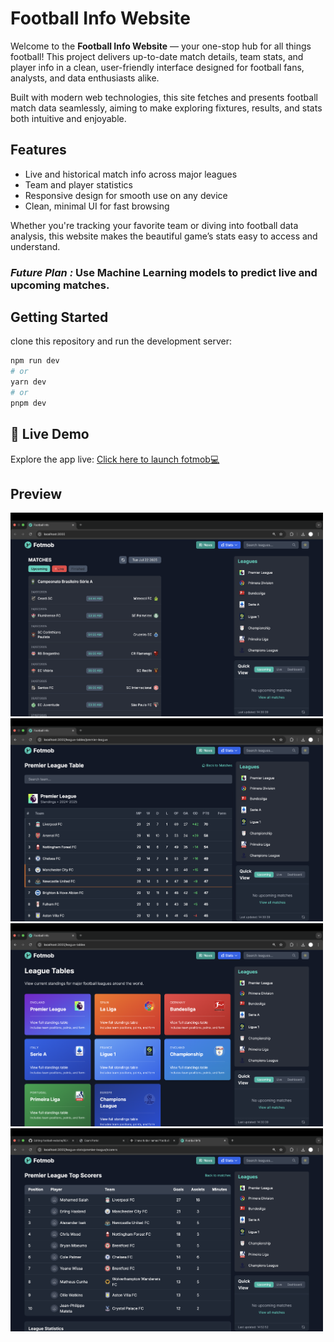 
<h1>Football Info Website</h1>

<p>Welcome to the <strong>Football Info Website</strong> — your one-stop hub for all things football! This project delivers up-to-date match details, team stats, and player info in a clean, user-friendly interface designed for football fans, analysts, and data enthusiasts alike.</p>

<p>Built with modern web technologies, this site fetches and presents football match data seamlessly, aiming to make exploring fixtures, results, and stats both intuitive and enjoyable.</p>

<h2>Features</h2>
<ul>
  <li>Live and historical match info across major leagues</li>
  <li>Team and player statistics</li>
  <li>Responsive design for smooth use on any device</li>
  <li>Clean, minimal UI for fast browsing</li>
</ul>

<p>Whether you're tracking your favorite team or diving into football data analysis, this website makes the beautiful game’s stats easy to access and understand.</p>

<h3><em>Future Plan : </em> Use Machine Learning models to predict live and upcoming matches.</h3>

## Getting Started

clone this repository and run the development server:

```bash
npm run dev
# or
yarn dev
# or
pnpm dev
```

## 🚀 Live Demo
Explore the app live: [Click here to launch fotmob💻](https://football-info-matches.vercel.app/)

## Preview


<p float="left">
  <img src="./public/preview.png" width="500" />
  <img src="./public/preview2.png" width="500" />
  <img src="./public/preview3.png" width="500" />
  <img src="./public/preview4.png" width="500" />
</p>
